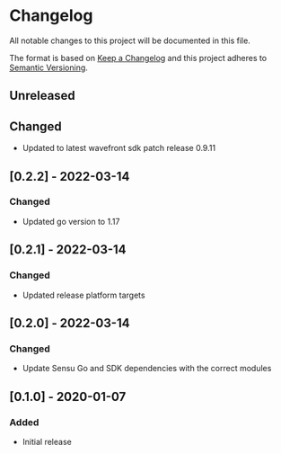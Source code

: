 # Changelog
All notable changes to this project will be documented in this file.

The format is based on [Keep a Changelog](http://keepachangelog.com/en/1.0.0/)
and this project adheres to [Semantic
Versioning](http://semver.org/spec/v2.0.0.html).

## Unreleased

## Changed
- Updated to latest wavefront sdk patch release 0.9.11

## [0.2.2] - 2022-03-14

### Changed
- Updated go version to 1.17

## [0.2.1] - 2022-03-14

### Changed
- Updated release platform targets

## [0.2.0] - 2022-03-14

### Changed
- Update Sensu Go and SDK dependencies with the correct modules

## [0.1.0] - 2020-01-07

### Added
- Initial release
